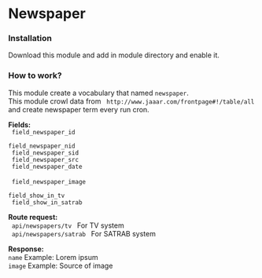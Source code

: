 # Newspaper

<h3> Installation </h3>

Download this module and add in module directory and enable it.

<h3> How to work? </h3>
This module create a vocabulary that named <code>newspaper</code>.<br>
This module crowl data from <code> http://www.jaaar.com/frontpage#!/table/all</code> and create newspaper term every run cron.

<b>Fields:</b>
 <br><code> field_newspaper_id </code>
 <br><code> field_newspaper_nid </code>
 <br><code> field_newspaper_sid </code>
 <br><code> field_newspaper_src </code>
 <br><code> field_newspaper_date </code>
 <br><code> field_newspaper_image </code>
 <br><code> field_show_in_tv </code>
 <br><code> field_show_in_satrab </code>

<b>Route request:</b>
 <br><code> api/newspapers/tv </code> For TV system
 <br><code> api/newspapers/satrab </code> For SATRAB system

<b>Response:</b>
 <br><code>name</code> Example: Lorem ipsum
 <br><code>image</code> Example: Source of image
 
 
